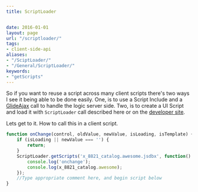 ```yaml
---
title: ScriptLoader


date: 2016-01-01
layout: page
url: "/scriptloader/"
tags:
- client-side-api
aliases:
- "/SciptLoader/"
- "/General/ScriptLoader/"
keywords:
- "getScripts"
---
```

So if you want to reuse a script across many client scripts there's two ways I see it being able to be done easily.  One, is to use a Script Include and a [GlideAjax](/GlideAjax) call to handle the logic server side.  Two, is to create a UI Script and load it with `ScriptLoader` call described here or on the [developer site](https://developer.servicenow.com/app.do#!/api_doc?v=jakarta&id=c_ScriptLoaderAPI).

Lets get to it.  How to call this in a client script.
<!--more-->

```js
function onChange(control, oldValue, newValue, isLoading, isTemplate) {
    if (isLoading || newValue === '') {
        return;
    }
    ScriptLoader.getScripts('x_8821_catalog.awesome.jsdbx', function() {
        console.log('onchange');
        console.log(x_8821_catalog.awesome);
    });
    //Type appropriate comment here, and begin script below
}
```